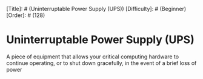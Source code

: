 [Title]: # (Uninterruptable Power Supply (UPS))
[Difficulty]: # (Beginner)
[Order]: # (128)

# Uninterruptable Power Supply (UPS)

A piece of equipment that allows your critical computing hardware to continue operating, or to shut down gracefully, in the event of a brief loss of power